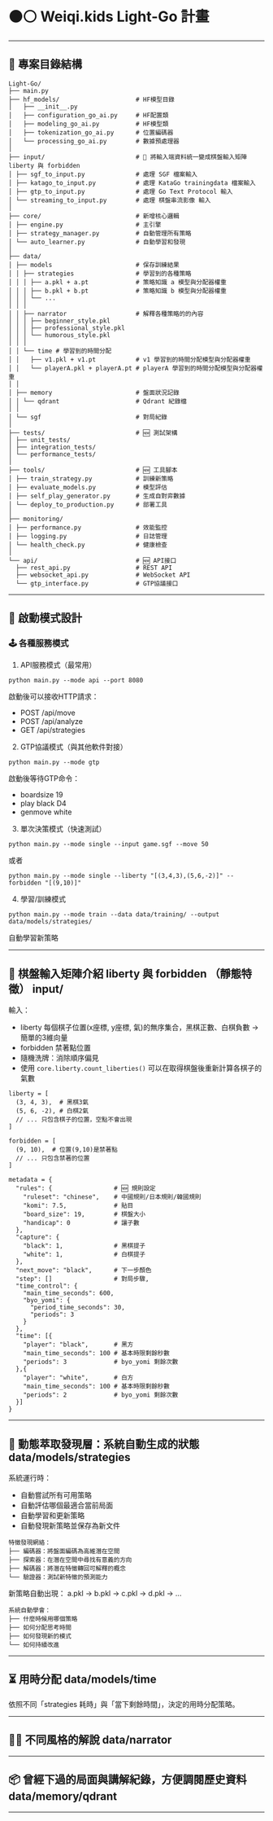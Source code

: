 # ⚫️⚪️ Weiqi.kids Light-Go 計畫

---

## 📁 專案目錄結構

```
Light-Go/
├── main.py
├── hf_models/                     # HF模型目錄
│   ├── __init__.py
│   ├── configuration_go_ai.py     # HF配置類
│   ├── modeling_go_ai.py          # HF模型類
│   ├── tokenization_go_ai.py      # 位置編碼器
│   └── processing_go_ai.py        # 數據預處理器
│
├── input/                         # 🧠 將輸入端資料統一變成棋盤輸入矩陣 liberty 與 forbidden
│ ├── sgf_to_input.py              # 處理 SGF 檔案輸入
│ ├── katago_to_input.py           # 處理 KataGo trainingdata 檔案輸入
│ ├── gtp_to_input.py              # 處理 Go Text Protocol 輸入
│ └── streaming_to_input.py        # 處理 棋盤串流影像 輸入
│
├── core/                          # 新增核心邏輯
│ ├── engine.py                    # 主引擎
│ ├── strategy_manager.py          # 自動管理所有策略
│ └── auto_learner.py              # 自動學習和發現
│
├── data/
│ ├── models                       # 保存訓練結果
│ │ ├── strategies                 # 學習到的各種策略
│ │ │ ├── a.pkl + a.pt             # 策略知識 a 模型與分配器權重
│ │ │ ├── b.pkl + b.pt             # 策略知識 b 模型與分配器權重
│ │ │ └── ...
│ │ │
│ │ ├── narrator                   # 解釋各種策略的的內容
│ │ │ ├── beginner_style.pkl
│ │ │ ├── professional_style.pkl
│ │ │ └── humorous_style.pkl
│ │ │
│ │ └── time # 學習到的時間分配
│ │   ├── v1.pkl + v1.pt           # v1 學習到的時間分配模型與分配器權重
│ │   └── playerA.pkl + playerA.pt # playerA 學習到的時間分配模型與分配器權重
│ │ 
│ ├── memory                       # 盤面狀況記錄
│ │ └── qdrant                     # Qdrant 紀錄檔
│ │ 
│ └── sgf                          # 對局紀錄
│
├── tests/                         # 🆕 測試架構
│ ├── unit_tests/
│ ├── integration_tests/
│ └── performance_tests/
│
├── tools/                         # 🆕 工具腳本
│ ├── train_strategy.py            # 訓練新策略
│ ├── evaluate_models.py           # 模型評估
│ ├── self_play_generator.py       # 生成自對弈數據
│ └── deploy_to_production.py      # 部署工具
│
├── monitoring/
│ ├── performance.py               # 效能監控
│ ├── logging.py                   # 日誌管理
│ └── health_check.py              # 健康檢查
│
└── api/                           # 🆕 API接口
  ├── rest_api.py                  # REST API
  ├── websocket_api.py             # WebSocket API
  └── gtp_interface.py             # GTP協議接口
```

---

## 🚀 啟動模式設計

### 🕹 各種服務模式

1. API服務模式（最常用）

```
python main.py --mode api --port 8080
```

啟動後可以接收HTTP請求：
 - POST /api/move
 - POST /api/analyze
 - GET /api/strategies

2. GTP協議模式（與其他軟件對接）

```
python main.py --mode gtp
```

啟動後等待GTP命令：
 - boardsize 19
 - play black D4
 - genmove white

3. 單次決策模式（快速測試）

```
python main.py --mode single --input game.sgf --move 50
```

或者

```
python main.py --mode single --liberty "[(3,4,3),(5,6,-2)]" --forbidden "[(9,10)]"
```

4. 學習/訓練模式

```
python main.py --mode train --data data/training/ --output data/models/strategies/
```
自動學習新策略

---

## 🧠 棋盤輸入矩陣介紹 liberty 與 forbidden （靜態特徵） input/

輸入：
- liberty 每個棋子位置(x座標, y座標, 氣)的無序集合，黑棋正數、白棋負數 → 簡單的3維向量
- forbidden 禁著點位置
- 隨機洗牌：消除順序偏見
- 使用 `core.liberty.count_liberties()` 可以在取得棋盤後重新計算各棋子的氣數

```
liberty = [
  (3, 4, 3),  # 黑棋3氣
  (5, 6, -2), # 白棋2氣
  // ... 只包含棋子的位置，空點不會出現
]
```

```
forbidden = [
  (9, 10),  # 位置(9,10)是禁著點
  // ... 只包含禁著的位置
]
```

```
metadata = {
  "rules": {                 # 🆕 規則設定
    "ruleset": "chinese",    # 中國規則/日本規則/韓國規則
    "komi": 7.5,             # 貼目
    "board_size": 19,        # 棋盤大小
    "handicap": 0            # 讓子數
  },
  "capture": {
    "black": 1,              # 黑棋提子
    "white": 1,              # 白棋提子
  },
  "next_move": "black",      # 下一步顏色
  "step": []                 # 對局步驟,
  "time_control": {
    "main_time_seconds": 600,
    "byo_yomi": {
      "period_time_seconds": 30,
      "periods": 3
    }
  },
  "time": [{
    "player": "black",       # 黑方
    "main_time_seconds": 100 # 基本時限剩餘秒數
    "periods": 3             # byo_yomi 剩餘次數
  },{
    "player": "white",       # 白方
    "main_time_seconds": 100 # 基本時限剩餘秒數
    "periods": 2             # byo_yomi 剩餘次數
  }]
}
```

---

## 🧪 動態萃取發現層：系統自動生成的狀態 data/models/strategies

系統運行時：
- 自動嘗試所有可用策略
- 自動評估哪個最適合當前局面
- 自動學習和更新策略
- 自動發現新策略並保存為新文件

```
特徵發現網絡：
├── 編碼器：將盤面編碼為高維潛在空間
├── 探索器：在潛在空間中尋找有意義的方向
├── 解碼器：將潛在特徵轉回可解釋的概念
└── 驗證器：測試新特徵的預測能力
```

新策略自動出現：
a.pkl → b.pkl → c.pkl → d.pkl → ...

```
系統自動學會：
├── 什麼時候用哪個策略
├── 如何分配思考時間
├── 如何發現新的模式
└── 如何持續改進
```

---

## ⏳ 用時分配  data/models/time

依照不同「strategies 耗時」與「當下剩餘時間」，決定的用時分配策略。

--- 

## 🧑‍🏫 不同風格的解說 data/narrator

--- 

## 📦 曾經下過的局面與講解紀錄，方便調閱歷史資料 data/memory/qdrant

---
